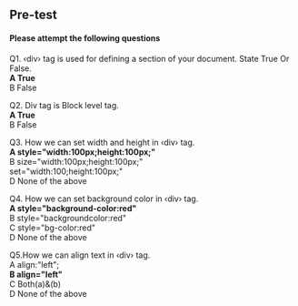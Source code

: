 ## Pre-test
#### Please attempt the following questions

Q1. ‹div› tag is used for defining a section of your document. State True Or False.<br>
<b>A  True<br></b>
B  False<br>


Q2. Div tag is Block level tag.<br>
<b>A  True<br></b>
B  False<br>

Q3. How we can set width and height in ‹div› tag.<br>
<b>A  style="width:100px;height:100px;"<br></b>
B size="width:100px;height:100px;"<br>
set="width:100;height:100px;"<br>
D  None of the above<br>

Q4. How we can set background color in ‹div› tag.<br>
<b>A  style="background-color:red"<br></b>
B  style="backgroundcolor:red"<br>
C  style="bg-color:red"<br>
D  None of the above<br>

Q5.How we can align text in ‹div› tag.<br>
A  align:"left";<br>
<b>B  align="left"</b><br>
C  Both(a)&(b)<br>
D  None of the above<br>
